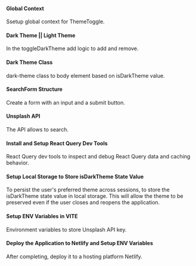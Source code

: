 
#### Global Context
Ssetup global context for ThemeToggle.

#### Dark Theme || Light Theme
In the toggleDarkTheme add logic to add and remove.

#### Dark Theme Class
dark-theme class to body element based on isDarkTheme value.

#### SearchForm Structure
Create a form with an input and a submit button.

#### Unsplash API
The API allows to search. 

#### Install and Setup React Query Dev Tools
React Query dev tools to inspect and debug React Query data and caching behavior. 

#### Setup Local Storage to Store isDarkTheme State Value
To persist the user's preferred theme across sessions, to store the isDarkTheme state value in local storage. This will allow the theme to be preserved even if the user closes and reopens the application.

#### Setup ENV Variables in VITE
Environment variables to store Unsplash API key. 

#### Deploy the Application to Netlify and Setup ENV Variables
After completing, deploy it to a hosting platform Netlify. 

